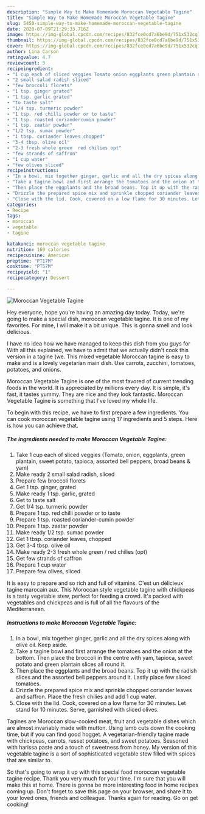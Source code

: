 ```yaml
---
description: "Simple Way to Make Homemade Moroccan Vegetable Tagine"
title: "Simple Way to Make Homemade Moroccan Vegetable Tagine"
slug: 5450-simple-way-to-make-homemade-moroccan-vegetable-tagine
date: 2020-07-09T21:29:33.716Z
image: https://img-global.cpcdn.com/recipes/832fce0cd7a6be9d/751x532cq70/moroccan-vegetable-tagine-recipe-main-photo.jpg
thumbnail: https://img-global.cpcdn.com/recipes/832fce0cd7a6be9d/751x532cq70/moroccan-vegetable-tagine-recipe-main-photo.jpg
cover: https://img-global.cpcdn.com/recipes/832fce0cd7a6be9d/751x532cq70/moroccan-vegetable-tagine-recipe-main-photo.jpg
author: Lina Carson
ratingvalue: 4.7
reviewcount: 3
recipeingredient:
- "1 cup each of sliced veggies Tomato onion eggplants green plantain sweet potato tapioca assorted bell peppers broad beans  yam"
- "2 small salad radish sliced"
- "few broccoli florets"
- "1 tsp. ginger grated"
- "1 tsp. garlic grated"
- "to taste salt"
- "1/4 tsp. turmeric powder"
- "1 tsp. red chilli powder or to taste"
- "1 tsp. roasted coriandercumin powder"
- "1 tsp. zaatar powder"
- "1/2 tsp. sumac powder"
- "1 tbsp. coriander leaves chopped"
- "3-4 tbsp. olive oil"
- "2-3 fresh whole green  red chilies opt"
- "few strands of saffron"
- "1 cup water"
- "few olives sliced"
recipeinstructions:
- "In a bowl, mix together ginger, garlic and all the dry spices along with olive oil. Keep aside."
- "Take a tagine bowl and first arrange the tomatoes and the onion at the bottom. Then place the broccoli in the centre with yam, tapioca, sweet potato and green plantain slices all round it."
- "Then place the eggplants and the broad beans. Top it up with the radish slices and the assorted bell peppers around it. Lastly place few sliced tomatoes."
- "Drizzle the prepared spice mix and sprinkle chopped coriander leaves and saffron. Place the fresh chilies and add 1 cup water."
- "Close with the lid. Cook, covered on a low flame for 30 minutes. Let stand for 10 minutes. Serve, garnished with sliced olives."
categories:
- Recipe
tags:
- moroccan
- vegetable
- tagine

katakunci: moroccan vegetable tagine 
nutrition: 169 calories
recipecuisine: American
preptime: "PT17M"
cooktime: "PT57M"
recipeyield: "1"
recipecategory: Dessert

---
```



![Moroccan Vegetable Tagine](https://img-global.cpcdn.com/recipes/832fce0cd7a6be9d/751x532cq70/moroccan-vegetable-tagine-recipe-main-photo.jpg)

Hey everyone, hope you're having an amazing day today. Today, we're going to make a special dish, moroccan vegetable tagine. It is one of my favorites. For mine, I will make it a bit unique. This is gonna smell and look delicious.

I have no idea how we have managed to keep this dish from you guys for With all this explained, we have to admit that we actually didn&#39;t cook this version in a tagine (we. This mixed vegetable Moroccan tagine is easy to make and is a lovely vegetarian main dish. Use carrots, zucchini, tomatoes, potatoes, and onions.

Moroccan Vegetable Tagine is one of the most favored of current trending foods in the world. It is appreciated by millions every day. It is simple, it's fast, it tastes yummy. They are nice and they look fantastic. Moroccan Vegetable Tagine is something that I've loved my whole life.


To begin with this recipe, we have to first prepare a few ingredients. You can cook moroccan vegetable tagine using 17 ingredients and 5 steps. Here is how you can achieve that.

<!--inarticleads1-->

##### The ingredients needed to make Moroccan Vegetable Tagine:

1. Take 1 cup each of sliced veggies (Tomato, onion, eggplants, green plantain, sweet potato, tapioca, assorted bell peppers, broad beans &amp; yam)
1. Make ready 2 small salad radish, sliced
1. Prepare few broccoli florets
1. Get 1 tsp. ginger, grated
1. Make ready 1 tsp. garlic, grated
1. Get to taste salt
1. Get 1/4 tsp. turmeric powder
1. Prepare 1 tsp. red chilli powder or to taste
1. Prepare 1 tsp. roasted coriander-cumin powder
1. Prepare 1 tsp. zaatar powder
1. Make ready 1/2 tsp. sumac powder
1. Get 1 tbsp. coriander leaves, chopped
1. Get 3-4 tbsp. olive oil
1. Make ready 2-3 fresh whole green / red chilies (opt)
1. Get few strands of saffron
1. Prepare 1 cup water
1. Prepare few olives, sliced


It is easy to prepare and so rich and full of vitamins. C&#39;est un délicieux tagine marocain aux. This Moroccan style vegetable tagine with chickpeas is a tasty vegetable stew, perfect for feeding a crowd. It&#39;s packed with vegetables and chickpeas and is full of all the flavours of the Mediterranean. 

<!--inarticleads2-->

##### Instructions to make Moroccan Vegetable Tagine:

1. In a bowl, mix together ginger, garlic and all the dry spices along with olive oil. Keep aside.
1. Take a tagine bowl and first arrange the tomatoes and the onion at the bottom. Then place the broccoli in the centre with yam, tapioca, sweet potato and green plantain slices all round it.
1. Then place the eggplants and the broad beans. Top it up with the radish slices and the assorted bell peppers around it. Lastly place few sliced tomatoes.
1. Drizzle the prepared spice mix and sprinkle chopped coriander leaves and saffron. Place the fresh chilies and add 1 cup water.
1. Close with the lid. Cook, covered on a low flame for 30 minutes. Let stand for 10 minutes. Serve, garnished with sliced olives.


Tagines are Moroccan slow-cooked meat, fruit and vegetable dishes which are almost invariably made with mutton. Using lamb cuts down the cooking time, but if you can find good hogget. A vegetarian-friendly tagine made with chickpeas, carrots, russet potatoes, and sweet potatoes. Seasoned with harissa paste and a touch of sweetness from honey. My version of this vegetable tagine is a sort of sophisticated vegetable stew filled with spices that are similar to. 

So that's going to wrap it up with this special food moroccan vegetable tagine recipe. Thank you very much for your time. I'm sure that you will make this at home. There is gonna be more interesting food in home recipes coming up. Don't forget to save this page on your browser, and share it to your loved ones, friends and colleague. Thanks again for reading. Go on get cooking!

